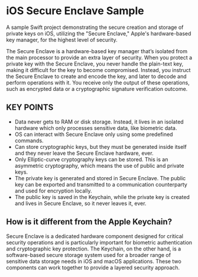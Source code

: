 # iOS Secure Enclave Sample
A sample Swift project demonstrating the secure creation and storage of private keys on iOS, utilizing the "Secure Enclave," Apple's hardware-based key manager, for the highest level of security.

The Secure Enclave is a hardware-based key manager that’s isolated from the main processor to provide an extra layer of security. When you protect a private key with the Secure Enclave, you never handle the plain-text key, making it difficult for the key to become compromised. Instead, you instruct the Secure Enclave to create and encode the key, and later to decode and perform operations with it. You receive only the output of these operations, such as encrypted data or a cryptographic signature verification outcome.

## KEY POINTS
- Data never gets to RAM or disk storage. Instead, it lives in an isolated hardware which only processes sensitive data, like biometric data.
- OS can interact with Secure Enclave only using some predefined commands.
- Can store cryptographic keys, but they must be generated inside itself and they never leave the Secure Enclave hardware, ever.
- Only Elliptic-curve cryptography keys can be stored. This is an asymmetric cryptography, which means the use of public and private keys.
- The private key is generated and stored in Secure Enclave. The public key can be exported and transmitted to a communication counterparty and used for 
   encryption locally.
- The public key is saved in the Keychain, while the private key is created and lives in Secure Enclave, so it never leaves it, ever.

## How is it different from the Apple Keychain?
Secure Enclave is a dedicated hardware component designed for critical security operations and is particularly important for biometric authentication and cryptographic key protection. The Keychain, on the other hand, is a software-based secure storage system used for a broader range of sensitive data storage needs in iOS and macOS applications. These two components can work together to provide a layered security approach.




